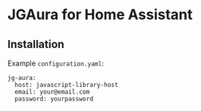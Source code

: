 # JGAura for Home Assistant

## Installation


Example `configuration.yaml`:

```
jg-aura:
  host: javascript-library-host
  email: your@email.com
  password: yourpassword
```
